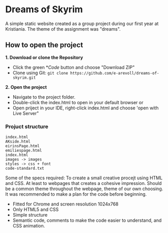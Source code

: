 # Dreams of Skyrim

A simple static website created as a group project during our first year at Kristiania. The theme of the assignment was "dreams". 

## How to open the project
**1. Download or clone the Repository**
- Click the green **Code* button and choose "Download ZIP"
- Clone using Git: ```git clone https://github.com/e-arevoll/dreams-of-skyrim.git ```

**2. Open the project**
- Navigate to the project folder.
- Double-click the index.html to open in your default browser   or  
- Open priject in your IDE, right-click index.html and choose 'open with Live Server"

### Projuct structure
```
index.html
AKside.html
eirinsPage.html
emiliespage.html
index.html
images -> images
styles -> css + font
code-standard.txt
```

Some of the specs required:
To create a small creative procejt using HTML and CSS. At least to webpages that creates a cohesive impression. Should be a common theme throughout the webpage, theme of our own choosing. It was recommended to make a plan for the code before beginning.
- Fitted for Chrome and screen resolution 1024x768
- Only HTML5 and CSS
- Simple structure
- Semantic code, comments to make the code easier to understand, and CSS animation.